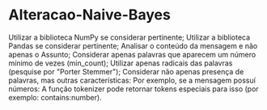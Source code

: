 # Alteracao-Naive-Bayes
Utilizar a biblioteca NumPy se considerar pertinente;
Utilizar a biblioteca Pandas se considerar pertinente;
Analisar o conteúdo da mensagem e não apenas o Assunto;
Considerar apenas palavras que aparecem um número mínimo de vezes (min_count);
Utilizar apenas radicais das palavras (pesquise por "Porter Stemmer");
Considerar não apenas presença de palavras, mas outras características:
Por exemplo, se a mensagem possuí números:
A função tokenizer pode retornar tokens especiais para isso (por exemplo: contains:number).
